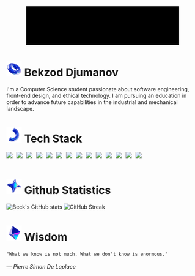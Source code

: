 <div align="center">
  <img src="intro.gif" width="400">
</div>

# <img src="tube.png" height="40"> Bekzod Djumanov

I'm a Computer Science student passionate about software engineering, front-end design, and ethical technology. I am pursuing an education in order to advance future capabilities in the industrial and mechanical landscape.

# <img src="noodle.png" height="40"> Tech Stack
<div style="display: flex; gap: 10px; flex-wrap: wrap; align-items: center;">
    <img src="https://img.shields.io/badge/-Python-3776AB?style=flat&logo=python&logoColor=white" height="30">
    <img src="https://img.shields.io/badge/Java-007396?style=for-the-badge&logo=openjdk&logoColor=white" height="30">
    <img src="https://img.shields.io/badge/C++-00599C?style=for-the-badge&logo=c%2B%2B&logoColor=white" height="30">
    <img src="https://img.shields.io/badge/SQL-003B57?style=for-the-badge&logo=postgresql&logoColor=white" height="30" />
    <img src="https://img.shields.io/badge/GSAP-88CE02?style=for-the-badge&logo=greensock&logoColor=black" height="30" />
    <img src="https://img.shields.io/badge/Framer_Motion-0055FF?style=for-the-badge&logo=framer&logoColor=white" height="30" />
    <img src="https://img.shields.io/badge/-JavaScript-F7DF1E?style=flat&logo=javascript&logoColor=black" height="30" />
    <img src="https://img.shields.io/badge/-React-20232A?style=flat&logo=react" height="30" />
    <img src="https://img.shields.io/badge/-HTML5-E34F26?style=flat&logo=html5&logoColor=white" height="30" />
    <img src="https://img.shields.io/badge/-CSS3-1572B6?style=flat&logo=css3" height="30" />
    <img src="https://img.shields.io/badge/-Java-007396?style=flat&logo=java" height="30" />
    <img src="https://img.shields.io/badge/-Git-F05032?style=flat&logo=git&logoColor=white" height="30" />
    <img src="https://img.shields.io/badge/Spline-8E75B2?style=for-the-badge&logoColor=white" height="30" />
    <img src="https://img.shields.io/badge/Figma-F24E1E?style=for-the-badge&logo=figma&logoColor=white" height="30" />
</div>

# <img src="star.png" height="40"> Github Statistics
![Beck's GitHub stats](https://github-readme-stats.vercel.app/api?username=BekzodDjumanov&show_icons=true&theme=midnight-purple)
![GitHub Streak](https://github-readme-streak-stats.herokuapp.com/?user=BekzodDjumanov&theme=midnight-purple)

# <img src="pyramid.png" height="40"> Wisdom
```"What we know is not much. What we don't know is enormous."```
<br>
<br>
— _Pierre Simon De Laplace_

